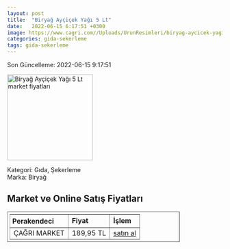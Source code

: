 ```yaml
---
layout: post
title:  "Biryağ Ayçiçek Yağı 5 Lt"
date:   2022-06-15 6:17:51 +0300
image: https://www.cagri.com//Uploads/UrunResimleri/biryag-aycicek-yagi-5-lt-2483.jpg
categories: gida-sekerleme
tags: gida-sekerleme
---
```


Son Güncelleme: 2022-06-15 9:17:51

<img src="https://www.cagri.com//Uploads/UrunResimleri/biryag-aycicek-yagi-5-lt-2483.jpg" width="200" alt="Biryağ Ayçiçek Yağı 5 Lt market fiyatları" />

Kategori: Gıda, Şekerleme
<br />
Marka: Biryağ

<h2>Market ve Online Satış Fiyatları</h2>

<table border="1" style="padding: 5px;width:80%;">
  <tr>
    <td style="padding: 5px;"><strong>Perakendeci</strong></td>
    <td><strong>Fiyat</strong></td>
    <td><strong>İşlem</strong></td>
  </tr>
  <tr>
              <td title="Çağrı Market">ÇAĞRI MARKET</td>
              <td>189,95 TL</td>
              <td><a title="Çağrı Market" target="_blank" href="https://www.cagri.com/biryag-aycicek-yagi-5-lt">satın al</a></td>
            </tr>
</table>
